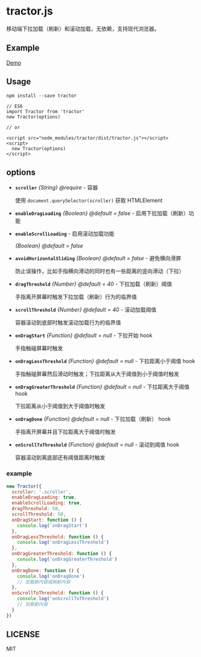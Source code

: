 # tractor.js

移动端下拉加载（刷新）和滚动加载，无依赖，支持现代浏览器。

## Example

[Demo](https://monine.github.io/tractor/example/)

## Usage

`npm install --save tractor`

```
// ES6
import Tractor from 'tractor'
new Tractor(options)

// or

<script src="node_modules/tractor/dist/tractor.js"></script>
<script>
  new Tractor(options)
</script>
```

## options

- **`scroller`** *{String} @require* - 容器

  使用 `document.querySelector(scroller)` 获取 HTMLElement

- **`enableDragLoading`** *{Boolean} @default = false* - 启用下拉加载（刷新）功能

- **`enableScrollLoading`** - 启用滚动加载功能

  *{Boolean} @default = false*

- **`avoidHorizontalSliding`** *{Boolean} @default = false* - 避免横向滑屏

  防止误操作，比如手指横向滑动的同时也有一些距离的竖向滑动（下拉）

- **`dragThreshold`** *{Number} @default = 40* - 下拉加载（刷新）阈值

  手指离开屏幕时触发下拉加载（刷新）行为的临界值

- **`scrollThreshold`** *{Number} @default = 40* - 滚动加载阈值

  容器滚动到底部时触发滚动加载行为的临界值

- **`onDragStart`** *{Function} @default = null* - 下拉开始 hook

  手指触碰屏幕时触发

- **`onDragLessThreshold`** *{Function} @default = null* - 下拉距离小于阈值 hook

  手指触碰屏幕然后滑动时触发；下拉距离从大于阈值到小于阈值时触发

- **`onDragGreaterThreshold`** *{Function} @default = null* - 下拉距离大于阈值 hook

  下拉距离从小于阈值到大于阈值时触发

- **`onDragDone`** *{Function} @default = null* - 下拉加载（刷新） hook

  手指离开屏幕并且下拉距离大于阈值时触发

- **`onScrollToThreshold`** *{Function} @default = null* - 滚动到阈值 hook

  容器滚动到离底部还有阈值距离时触发

### example

``` javascript
new Tractor({
  scroller: '.scroller',
  enableDragLoading: true,
  enableScrollLoading: true,
  dragThreshold: 50,
  scrollThreshold: 50,
  onDragStart: function () {
    console.log('onDragStart')
  },
  onDragLessThreshold: function () {
    console.log('onDragLessThreshold')
  },
  onDragGreaterThreshold: function () {
    console.log('onDragGreaterThreshold')
  },
  onDragDone: function () {
    console.log('onDragDone')
    // 加载新内容或刷新内容
  },
  onScrollToThreshold: function () {
    console.log('onScrollToThreshold')
    // 加载新内容
  }
})
```

## LICENSE

MIT
